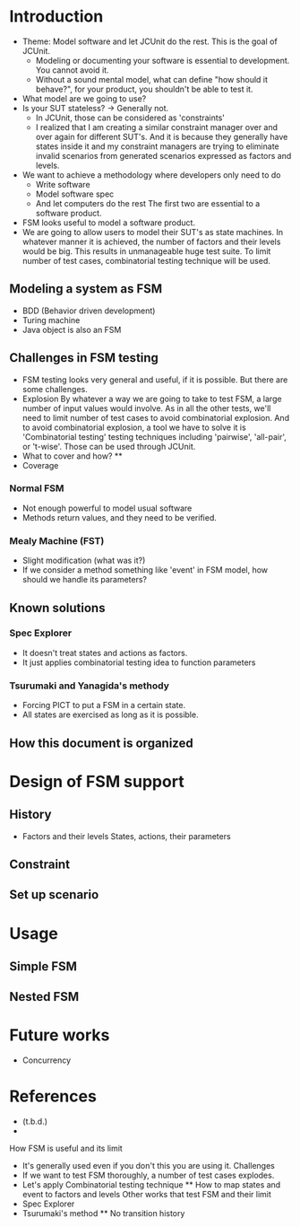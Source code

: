 # Introduction
  * Theme: Model software and let JCUnit do the rest. This is the goal of JCUnit.
    * Modeling or documenting your software is essential to development. You cannot avoid it.
    * Without a sound mental model, what can define "how should it behave?", for your product, you shouldn't be able to test it.
  * What model are we going to use?
  * Is your SUT stateless? -> Generally not.
    - In JCUnit, those can be considered as 'constraints'
    - I realized that I am creating a similar constraint manager over and over again for
      different SUT's. And it is because they generally have states inside it and
      my constraint managers are trying to eliminate invalid scenarios from generated 
      scenarios expressed as factors and levels.
  * We want to achieve a methodology where developers only need to do
    - Write software
    - Model software spec
    - And let computers do the rest
      The first two are essential to a software product.
  * FSM looks useful to model a software product.
  * We are going to allow users to model their SUT's as state machines. In 
    whatever manner it is achieved, the number of factors and their levels would be
    big. This results in unmanageable huge test suite.
    To limit number of test cases, combinatorial testing technique will be used.

## Modeling a system as FSM
* BDD (Behavior driven development)
* Turing machine
* Java object is also an FSM

## Challenges in FSM testing
* FSM testing looks very general and useful, if it is possible. But there are some challenges.
* Explosion
  By whatever a way we are going to take to test FSM, a large number of input values would involve.
  As in all the other tests, we'll need to limit number of test cases to avoid combinatorial explosion.
  And to avoid combinatorial explosion, a tool we have to solve it is 'Combinatorial testing' testing techniques
  including 'pairwise', 'all-pair', or 't-wise'. Those can be used through JCUnit.
* What to cover and how?
** 
* Coverage
### Normal FSM
* Not enough powerful to model usual software
* Methods return values, and they need to be verified.
### Mealy Machine (FST)
* Slight modification (what was it?)
* If we consider a method something like 'event' in FSM model, how should we handle its parameters?
## Known solutions
### Spec Explorer
* It doesn't treat states and actions as factors. 
* It just applies combinatorial testing idea to function parameters
### Tsurumaki and Yanagida's methody 
* Forcing PICT to put a FSM in a certain state.
* All states are exercised as long as it is possible.

## How this document is organized 
# Design of FSM support
## History
* Factors and their levels
States, actions, their parameters
## Constraint
## Set up scenario

# Usage
## Simple FSM

## Nested FSM
# Future works
* Concurrency
# References
* (t.b.d.)
*

How FSM is useful and its limit
* It's generally used even if you don't this you are using it.
Challenges
* If we want to test FSM thoroughly, a number of test cases explodes.
* Let's apply Combinatorial testing technique
** How to map states and event to factors and levels
Other works that test FSM and their limit
* Spec Explorer
* Tsurumaki's method
** No transition history


